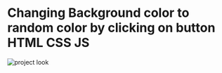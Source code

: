 # Changing Background color to random color by clicking on button HTML CSS JS

<img scr="./img/design/look.png" alt="project look">
